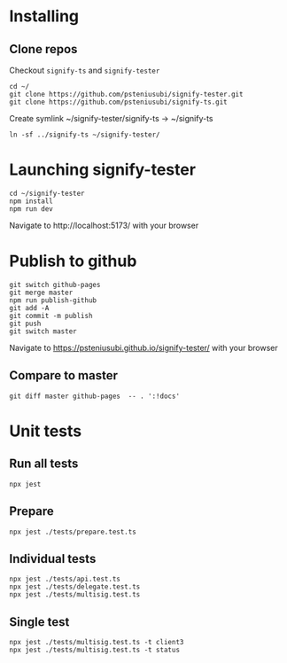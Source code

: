 # Installing

## Clone repos

Checkout `signify-ts` and `signify-tester`

```
cd ~/
git clone https://github.com/psteniusubi/signify-tester.git
git clone https://github.com/psteniusubi/signify-ts.git 
```

Create symlink ~/signify-tester/signify-ts -> ~/signify-ts

```
ln -sf ../signify-ts ~/signify-tester/
```

# Launching signify-tester

```
cd ~/signify-tester
npm install
npm run dev
```

Navigate to http://localhost:5173/ with your browser

# Publish to github

```
git switch github-pages
git merge master
npm run publish-github
git add -A
git commit -m publish
git push
git switch master
```

Navigate to https://psteniusubi.github.io/signify-tester/ with your browser

## Compare to master

```
git diff master github-pages  -- . ':!docs'
```

# Unit tests

## Run all tests

```
npx jest
```

## Prepare

```
npx jest ./tests/prepare.test.ts
```

## Individual tests

```
npx jest ./tests/api.test.ts
npx jest ./tests/delegate.test.ts
npx jest ./tests/multisig.test.ts
```

## Single test

```
npx jest ./tests/multisig.test.ts -t client3
npx jest ./tests/multisig.test.ts -t status
```

